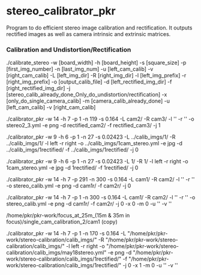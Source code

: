 # stereo_calibrator_pkr

Program to do efficient stereo image calibration and rectification. It outputs rectified images as well as camera intrinsic and extrinsic matrices.

### Calibration and Undistortion/Rectification

./calibrate_stereo -w [board_width] -h [board_height] -s [square_size] -p [first_img_number] -n [last_img_num] -u [left_cam_calib] -v [right_cam_calib] -L [left_img_dir] -R [right_img_dir] -l [left_img_prefix] -r [right_img_prefix] -o [output_calib_file] -d [left_rectified_img_dir] -f [right_rectified_img_dir] -j [stereo_calib_already_done_Only_do_undistortion/rectification] -x [only_do_single_camera_calib] -m [camera_calib_already_done] -u [left_cam_calib] -v [right_cam_calib]

./calibrator_pkr -w 14 -h 7 -p 1 -n 119 -s 0.164 -L cam2/ -R cam3/ -l '' -r '' -o stereo2_3.yml -e png -d rectified_cam2/ -f rectified_cam3/ -j 1

./calibrator_pkr -w 9 -h 6  -p 1 -n 27 -s 0.02423 -L ../calib_imgs/1/ -R ../calib_imgs/1/ -l left -r right -o ../calib_imgs/1cam_stereo.yml -e jpg -d ../calib_imgs/1rectified/ -f ../calib_imgs/1rectified/ -j 0

./calibrator_pkr -w 9 -h 6  -p 1 -n 27 -s 0.02423 -L 1/ -R 1/ -l left -r right -o 1cam_stereo.yml -e jpg -d 1rectified/ -f 1rectified/ -j 0

./calibrator_pkr -w 14 -h 7 -p 291 -n 300 -s 0.164 -L cam1/ -R cam2/ -l '' -r '' -o stereo_calib.yml -e png -d cam1r/ -f cam2r/ -j 0


./calibrator_pkr -w 14 -h 7 -p 1 -n 300 -s 0.164 -L cam1/ -R cam2/ -l '' -r '' -o stereo_calib.yml -e png -d cam1r/ -f cam2r/ -j 0 -x 0 -m 0 -u '' -v ''


/home/pkr/pkr-work/focus_at_25m_(15m & 35m in focus)/single_cam_calibration_2/cam1 (copy)

./calibrator_pkr -w 14 -h 7 -p 1 -n 170 -s 0.164 -L "/home/pkr/pkr-work/stereo-calibration/calib_imgs/" -R "/home/pkr/pkr-work/stereo-calibration/calib_imgs/" -l left -r right -o "/home/pkr/pkr-work/stereo-calibration/calib_imgs/may18stereo.yml" -e png -d "/home/pkr/pkr-work/stereo-calibration/calib_imgs/1rectified/" -f "/home/pkr/pkr-work/stereo-calibration/calib_imgs/1rectified/" -j 0 -x 1 -m 0 -u '' -v ''

